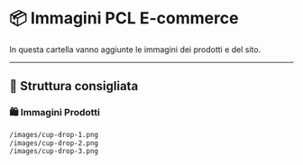# 📦 Immagini PCL E-commerce

In questa cartella vanno aggiunte le immagini dei prodotti e del sito.

---

## 🧱 Struttura consigliata

### 🛍️ Immagini Prodotti

```txt
/images/cup-drop-1.png
/images/cup-drop-2.png
/images/cup-drop-3.png

